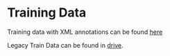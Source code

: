 # Training Data
Training data with XML annotations can be found [here](https://drive.google.com/drive/folders/123beaSLz80qkRRupemzqXWopBndzszAz?usp=sharing)<br>

Legacy Train Data can be found in [drive](https://drive.google.com/drive/folders/123beaSLz80qkRRupemzqXWopBndzszAz?usp=sharing).
